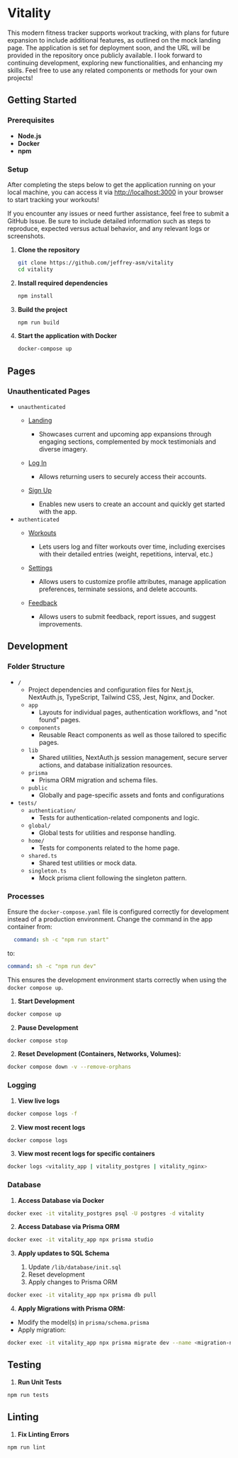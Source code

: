 # Vitality

This modern fitness tracker supports workout tracking, with plans for future expansion to include additional features, as outlined on the mock landing page. The application is set for deployment soon, and the URL will be provided in the repository once publicly available. I look forward to continuing development, exploring new functionalities, and enhancing my skills. Feel free to use any related components or methods for your own projects!

## Getting Started

### Prerequisites

- **Node.js**
- **Docker**
- **npm**

### Setup

After completing the steps below to get the application running on your local machine, you can access it via [http://localhost:3000](http://localhost:3000) in your browser to start tracking your workouts!

If you encounter any issues or need further assistance, feel free to submit a GitHub Issue. Be sure to include detailed information such as steps to reproduce, expected versus actual behavior, and any relevant logs or screenshots.

1. **Clone the repository**

   ```bash
   git clone https://github.com/jeffrey-asm/vitality
   cd vitality
   ```

2. **Install required dependencies**

   ```bash
   npm install
   ```

3. **Build the project**

   ```bash
   npm run build
   ```

4. **Start the application with Docker**

   ```bash
   docker-compose up
   ```

## Pages

### Unauthenticated Pages

- `unauthenticated`
  - [Landing](http://localhost:3000/)
    - Showcases current and upcoming app expansions through engaging sections, complemented by mock testimonials and diverse imagery.

  - [Log In](http://localhost:3000/login)
    - Allows returning users to securely access their accounts.

  - [Sign Up](http://localhost:3000/signup)
    - Enables new users to create an account and quickly get started with the app.
- `authenticated`
  - [Workouts](http://localhost:3000/home/workouts)
    - Lets users log and filter workouts over time, including exercises with their detailed entries (weight, repetitions, interval, etc.)

  - [Settings](http://localhost:3000/home/settings)
    - Allows users to customize profile attributes, manage application preferences, terminate sessions, and delete accounts.

  - [Feedback](http://localhost:3000/home/feedback)
    - Allows users to submit feedback, report issues, and suggest improvements.

## Development

### Folder Structure

- `/`
  - Project dependencies and configuration files for Next.js, NextAuth.js, TypeScript, Tailwind CSS, Jest, Nginx, and Docker.
  - `app`
    - Layouts for individual pages, authentication workflows, and "not found" pages.
  - `components`
    - Reusable React components as well as those tailored to specific pages.
  - `lib`
    - Shared utilities, NextAuth.js session management, secure server actions, and database initialization resources.
  - `prisma`
    - Prisma ORM migration and schema files.
  - `public`
    - Globally and page-specific assets and fonts and configurations
- `tests/`
  - `authentication/`
    - Tests for authentication-related components and logic.
  - `global/`
    - Global tests for utilities and response handling.
  - `home/`
    - Tests for components related to the home page.
  - `shared.ts`
    - Shared test utilities or mock data.
  - `singleton.ts`
    - Mock prisma client following the singleton pattern.

### Processes

Ensure the `docker-compose.yaml` file is configured correctly for development instead of a production environment. Change the command in the app container from:

  ```yaml
    command: sh -c "npm run start"
```

to:

  ```yaml
  command: sh -c "npm run dev"
  ```

This ensures the development environment starts correctly when using the `docker compose up`.

1. **Start Development**

```bash
docker compose up
```

2. **Pause Development**

```bash
docker compose stop
```

2. **Reset Development (Containers, Networks, Volumes):**

```bash
docker compose down -v --remove-orphans
```


### Logging

1. **View live logs**

```bash
docker compose logs -f
```

2. **View most recent logs**

```bash
docker compose logs
```

3. **View most recent logs for specific containers**

```bash
docker logs <vitality_app | vitality_postgres | vitality_nginx>
```

### Database

1. **Access Database via Docker**

```bash
docker exec -it vitality_postgres psql -U postgres -d vitality
```

2. **Access Database via Prisma ORM**

```bash
docker exec -it vitality_app npx prisma studio
```

3. **Apply updates to SQL Schema**

   1. Update `/lib/database/init.sql`
   2. Reset development
   3. Apply changes to Prisma ORM

```bash
docker exec -it vitality_app npx prisma db pull
```

4. **Apply Migrations with Prisma ORM:**

- Modify the model(s) in `prisma/schema.prisma`
- Apply migration:

```bash
docker exec -it vitality_app npx prisma migrate dev --name <migration-name>
```

## Testing

1. **Run Unit Tests**

```bash
npm run tests
```

## Linting

1. **Fix Linting Errors**

```bash
npm run lint
```
